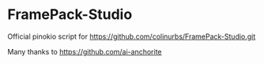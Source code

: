 # FramePack-Studio

Official pinokio script for https://github.com/colinurbs/FramePack-Studio.git

Many thanks to https://github.com/ai-anchorite

